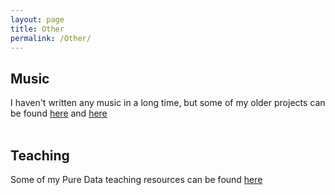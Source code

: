 ```yaml
---
layout: page
title: Other
permalink: /Other/
---
```

## Music
I haven't written any music in a long time, but some of my older projects can be found [here](https://soundcloud.com/ps_music) and [here](https://perezslime.bandcamp.com/)
<br><br>
## Teaching
Some of my Pure Data teaching resources can be found [here](https://github.com/simohnf/AUD6204_PD_Resources)

